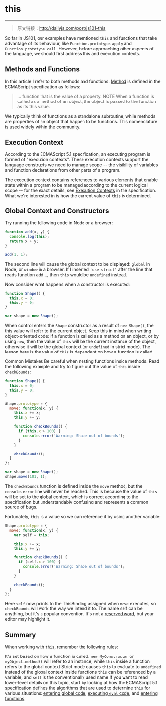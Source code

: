 # this

------

> 原文链接：http://dailyjs.com/post/js101-this

So far in JS101, our examples have mentioned `this` and functions that take advantage of its behaviour, like `Function.prototype.apply` and `Function.prototype.call`. However, before approaching other aspects of the language, we should first address this and execution contexts.

## Methods and Functions
In this article I refer to both methods and functions. [Method](http://es5.github.com/#x4.3.27) is defined in the ECMAScript specification as follows:

> ... function that is the value of a property.
> NOTE When a function is called as a method of an object, the object is passed to the function as its this value.

We typically think of functions as a standalone subroutine, while methods are properties of an object that happen to be functions. This nomenclature is used widely within the community.

## Execution Context
According to the ECMAScript 5.1 specification, an executing program is formed of "execution contexts". These execution contexts support the language constructs we need to manage scope -- the visibility of variables and function declarations from other parts of a program.

The execution context contains references to various elements that enable state within a program to be managed according to the current logical scope -- for the exact details, see [Execution Contexts](http://es5.github.com/#x10.3) in the specification. What we're interested in is how the current value of `this` is determined.

## Global Context and Constructors
Try running the following code in Node or a browser:

```javascript
function add(x, y) {
  console.log(this);
  return x + y;
}

add(1, 1);
```

The second line will cause the global context to be displayed: `global` in Node, or `window` in a browser. If I inserted `'use strict'` after the line that reads function add..., then `this` would be `undefined` instead.

Now consider what happens when a constructor is executed:

```javascript
function Shape() {
  this.x = 0;
  this.y = 0;
}

var shape = new Shape();
```

When control enters the `Shape` constructor as a result of `new Shape()`, the this value will refer to the current object. Keep this in mind when writing object-oriented code: if a function is called as a method on an object, or by using `new`, then the value of `this` will be the current instance of the object, otherwise it will be the global context (or `undefined` in strict mode). The lesson here is the value of `this` is dependent on how a function is called.

Common Mistakes
Be careful when nesting functions inside methods. Read the following example and try to figure out the value of `this` inside `checkBounds`:

```javascript
function Shape() {
  this.x = 0;
  this.y = 0;
}

Shape.prototype = {
  move: function(x, y) {
    this.x += x;
    this.y += y;

    function checkBounds() {
      if (this.x > 100) {
        console.error('Warning: Shape out of bounds');
      }
    }

    checkBounds();
  }
};

var shape = new Shape();
shape.move(101, 1);
```

The `checkBounds` function is defined inside the `move` method, but the `console.error` line will never be reached. This is because the value of `this` will be set to the global context, which is correct according to the specification but understandably confusing and represents a common source of bugs.

Fortunately, `this` is a value so we can reference it by using another variable:

```javascript
Shape.prototype = {
  move: function(x, y) {
    var self = this;

    this.x += x;
    this.y += y;

    function checkBounds() {
      if (self.x > 100) {
        console.error('Warning: Shape out of bounds');
      }
    }

    checkBounds();
  }
};
```

Here `self` now points to the ThisBinding assigned when `move` executes, so `checkBounds` will work the way we intend it to. The name self can be anything, but it's a popular convention. It's not a [reserved word](https://developer.mozilla.org/en/JavaScript/Reference/Reserved_Words), but your editor may highlight it.

## Summary
When working with `this`, remember the following rules:

It's set based on how a function is called: `new MyConstructor` or `myObject.method()` will refer to an instance, while `this` inside a function refers to the global context
Strict mode causes `this` to evaluate to `undefined` instead of the global context inside functions
`this` can be referenced by a variable, and `self` is the conventionally used name
If you want to read lower-level details on this topic, start by looking at how the ECMAScript 5.1 specification defines the algorithms that are used to determine `this` for various situations: [entering global code](http://es5.github.io/#x10.4.1), [executing `eval` code](http://es5.github.io/#x10.4.2), and [entering functions](http://es5.github.io/#x10.4.3).
